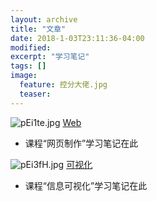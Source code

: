 ```yaml
---
layout: archive
title: "文章"
date: 2018-1-03T23:11:36-04:00
modified:
excerpt: "学习笔记"
tags: []
image: 
  feature: 控分大佬.jpg
  teaser:
---
```


![pEi1te.jpg](https://s1.ax1x.com/2018/01/06/pEi1te.jpg)
[Web](https://kusumuxi.github.io/posts/rwd/index)
- 课程“网页制作”学习笔记在此

![pEi3fH.jpg](https://s1.ax1x.com/2018/01/06/pEi3fH.jpg)
[可视化](https://kusumuxi.github.io/posts/infovis/index)
- 课程“信息可视化”学习笔记在此
